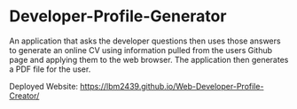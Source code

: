# Developer-Profile-Generator

An application that asks the developer questions then uses those answers to generate
an online CV using information pulled from the users Github page and applying them to 
the web browser.  The application then generates a PDF file for the user.  

Deployed Website:
https://lbm2439.github.io/Web-Developer-Profile-Creator/